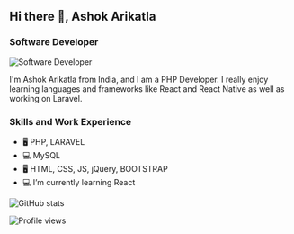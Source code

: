 ## Hi there 👋, Ashok Arikatla
### Software Developer
![Software Developer](https://user-images.githubusercontent.com/32868860/145367311-5c20392f-a9c8-4773-b7d3-dd41c5000e80.png)

I'm Ashok Arikatla from India, and I am a PHP Developer. I really enjoy learning languages and frameworks like React and React Native as well as working on Laravel.

### Skills and Work Experience

- 🖥️ PHP, LARAVEL
- 💻 MySQL
- 🖥️ HTML, CSS, JS, jQuery, BOOTSTRAP
- 💻 I’m currently learning React 
 

![GitHub stats](https://github-readme-stats.vercel.app/api?username=ashokarikatla0402&show_icons=true)  

![Profile views](https://gpvc.arturio.dev/ashokarikatla0402)  
